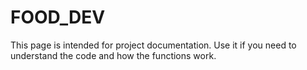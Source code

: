 # FOOD_DEV
This page is intended for project documentation. Use it if you need to understand the code and how the functions work.

